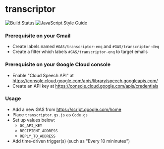 # transcriptor

[![Build Status](https://travis-ci.org/ymkjp/transcriptor.svg?branch=master)](https://travis-ci.org/ymkjp/transcriptor)
[![JavaScript Style Guide](https://img.shields.io/badge/code_style-standard-brightgreen.svg)](https://standardjs.com)

### Prerequisite on your Gmail
- Create labels named `#GAS/transcriptor-enq` and `#GAS/transcriptor-deq`
- Create a filter which labels `#GAS/transcriptor-enq` to target emails

### Prerequisite on your Google Cloud console
- Enable "Cloud Speech API" at https://console.cloud.google.com/apis/library/speech.googleapis.com/
- Create an API key at https://console.cloud.google.com/apis/credentials

### Usage
- Add a new GAS from https://script.google.com/home
- Place `transcriptor.gs.js` as `Code.gs`
- Set up values below:
  - `GC_API_KEY`
  - `RECIPIENT_ADDRESS`
  - `REPLY_TO_ADDRESS`
- Add time-driven trigger(s) (such as "Every 10 mininutes")
